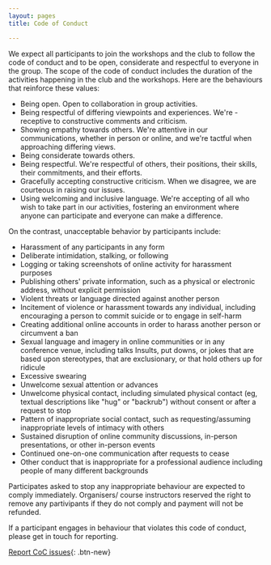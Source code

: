 ```yaml
---
layout: pages
title: Code of Conduct

---
```


We expect all participants to join the workshops and the club to follow the code of conduct and to be open, considerate and respectful to everyone in the group. The scope of the code of conduct includes the duration of the activities happening in the club and the workshops. Here are the behaviours that reinforce these values:


- Being open. Open to collaboration in group activities.
- Being respectful of differing viewpoints and experiences. We're - receptive to constructive comments and criticism.
- Showing empathy towards others. We're attentive in our communications, whether in person or online, and we're tactful when approaching differing views.
- Being considerate towards others.
- Being respectful. We're respectful of others, their positions, their skills, their commitments, and their efforts.
- Gracefully accepting constructive criticism. When we disagree, we are courteous in raising our issues.
- Using welcoming and inclusive language. We're accepting of all who wish to take part in our activities, fostering an environment where anyone can participate and everyone can make a difference.

On the contrast, unacceptable behavior by participants include:

- Harassment of any participants in any form
- Deliberate intimidation, stalking, or following
- Logging or taking screenshots of online activity for harassment purposes
- Publishing others' private information, such as a physical or electronic address, without explicit permission
- Violent threats or language directed against another person
- Incitement of violence or harassment towards any individual, including encouraging a person to commit suicide or to engage in self-harm
- Creating additional online accounts in order to harass another person or circumvent a ban
- Sexual language and imagery in online communities or in any conference venue, including talks
Insults, put downs, or jokes that are based upon stereotypes, that are exclusionary, or that hold others up for ridicule
- Excessive swearing
- Unwelcome sexual attention or advances
- Unwelcome physical contact, including simulated physical contact (eg, textual descriptions like "hug" or "backrub") without consent or after a request to stop
- Pattern of inappropriate social contact, such as requesting/assuming inappropriate levels of intimacy with others
- Sustained disruption of online community discussions, in-person presentations, or other in-person events
- Continued one-on-one communication after requests to cease
- Other conduct that is inappropriate for a professional audience including people of many different backgrounds

Participates asked to stop any inappropriate behaviour are expected to comply immediately. Organisers/ course instructors reserved the right to remove any partivipants if they do not comply and payment will not be refunded.

If a participant engages in behaviour that violates this code of conduct, please get in touch for reporting.

[Report CoC issues](/coc-report.html){: .btn-new}
